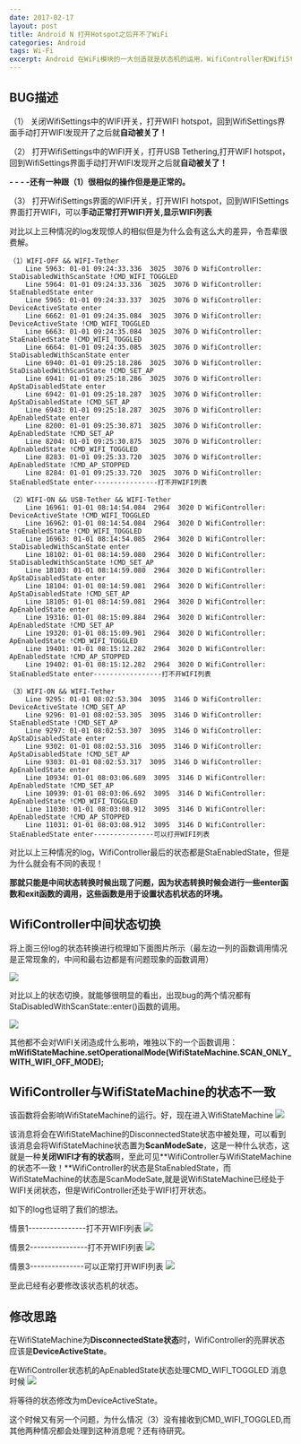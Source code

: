 ```yaml
---
date: 2017-02-17
layout: post
title: Android N 打开Hotspot之后开不了WiFi
categories: Android
tags: Wi-Fi
excerpt: Android 在WiFi模块的一大创造就是状态机的运用，WifiController和WifiStateMachine就是两大核心状态机，但是有时候也会出现两个状态机状态不一致的情况。
---
```

## **BUG描述**
（1） 关闭WifiSettings中的WIFI开关，打开WIFI hotspot，回到WifiSettings界面手动打开WIFI发现开了之后就**自动被关了！**

（2） 打开WifiSettings中的WIFI开关，打开USB Tethering,打开WIFI hotspot，回到WifiSettings界面手动打开WIFI发现开之后就**自动被关了！**

**- - - -还有一种跟（1）很相似的操作但是是正常的。**

（3） 打开WifiSettings界面的WIFI开关，打开WIFI hotspot，回到WIFISettings界面打开WIFI，可以**手动正常打开WIFI开关,显示WIFI列表**

<div>对比以上三种情况的log发现惊人的相似但是为什么会有这么大的差异，令吾辈很费解。</div>

```
（1）WIFI-OFF && WIFI-Tether
	Line 5963: 01-01 09:24:33.336  3025  3076 D WifiController:  StaDisabledWithScanState !CMD_WIFI_TOGGLED
	Line 5964: 01-01 09:24:33.336  3025  3076 D WifiController: StaEnabledState enter
	Line 5965: 01-01 09:24:33.337  3025  3076 D WifiController: DeviceActiveState enter
	Line 6662: 01-01 09:24:35.084  3025  3076 D WifiController:  DeviceActiveState !CMD_WIFI_TOGGLED
	Line 6663: 01-01 09:24:35.084  3025  3076 D WifiController:  StaEnabledState !CMD_WIFI_TOGGLED
	Line 6664: 01-01 09:24:35.085  3025  3076 D WifiController: StaDisabledWithScanState enter
	Line 6940: 01-01 09:25:18.286  3025  3076 D WifiController:  StaDisabledWithScanState !CMD_SET_AP
	Line 6941: 01-01 09:25:18.286  3025  3076 D WifiController: ApStaDisabledState enter
	Line 6942: 01-01 09:25:18.287  3025  3076 D WifiController:  ApStaDisabledState !CMD_SET_AP
	Line 6943: 01-01 09:25:18.287  3025  3076 D WifiController: ApEnabledState enter
	Line 8200: 01-01 09:25:30.871  3025  3076 D WifiController:  ApEnabledState !CMD_SET_AP
	Line 8204: 01-01 09:25:30.875  3025  3076 D WifiController:  ApEnabledState !CMD_WIFI_TOGGLED
	Line 8283: 01-01 09:25:33.720  3025  3076 D WifiController:  ApEnabledState !CMD_AP_STOPPED
	Line 8284: 01-01 09:25:33.720  3025  3076 D WifiController: StaEnabledState enter----------------打不开WIFI列表
```
```
（2）WIFI-ON && USB-Tether && WIFI-Tether
	Line 16961: 01-01 08:14:54.084  2964  3020 D WifiController:  DeviceActiveState !CMD_WIFI_TOGGLED
	Line 16962: 01-01 08:14:54.084  2964  3020 D WifiController:  StaEnabledState !CMD_WIFI_TOGGLED
	Line 16963: 01-01 08:14:54.085  2964  3020 D WifiController: StaDisabledWithScanState enter
	Line 18102: 01-01 08:14:59.080  2964  3020 D WifiController:  StaDisabledWithScanState !CMD_SET_AP
	Line 18103: 01-01 08:14:59.080  2964  3020 D WifiController: ApStaDisabledState enter
	Line 18104: 01-01 08:14:59.081  2964  3020 D WifiController:  ApStaDisabledState !CMD_SET_AP
	Line 18105: 01-01 08:14:59.081  2964  3020 D WifiController: ApEnabledState enter
	Line 19316: 01-01 08:15:09.884  2964  3020 D WifiController:  ApEnabledState !CMD_SET_AP
	Line 19320: 01-01 08:15:09.901  2964  3020 D WifiController:  ApEnabledState !CMD_WIFI_TOGGLED
	Line 19401: 01-01 08:15:12.282  2964  3020 D WifiController:  ApEnabledState !CMD_AP_STOPPED
	Line 19402: 01-01 08:15:12.282  2964  3020 D WifiController: StaEnabledState enter-----------------打不开WIFI列表
```
```
（3）WIFI-ON && WIFI-Tether
	Line 9295: 01-01 08:02:53.304  3095  3146 D WifiController:  DeviceActiveState !CMD_SET_AP
	Line 9296: 01-01 08:02:53.305  3095  3146 D WifiController:  StaEnabledState !CMD_SET_AP
	Line 9297: 01-01 08:02:53.307  3095  3146 D WifiController: ApStaDisabledState enter
	Line 9302: 01-01 08:02:53.316  3095  3146 D WifiController:  ApStaDisabledState !CMD_SET_AP
	Line 9303: 01-01 08:02:53.317  3095  3146 D WifiController: ApEnabledState enter
	Line 10934: 01-01 08:03:06.689  3095  3146 D WifiController:  ApEnabledState !CMD_SET_AP
	Line 10939: 01-01 08:03:06.692  3095  3146 D WifiController:  ApEnabledState !CMD_WIFI_TOGGLED
	Line 11030: 01-01 08:03:08.912  3095  3146 D WifiController:  ApEnabledState !CMD_AP_STOPPED
	Line 11031: 01-01 08:03:08.912  3095  3146 D WifiController: StaEnabledState enter---------------可以打开WIFI列表
```

对比以上三种情况的log，WifiController最后的状态都是StaEnabledState，但是为什么就会有不同的表现！

**那就只能是中间状态转换时候出现了问题，因为状态转换时候会进行一些enter函数和exit函数的调用，这些函数是用于设置状态机状态的环境。**

## **WifiController中间状态切换**
将上面三份log的状态转换进行梳理如下面图片所示（最左边一列的函数调用情况是正常现象的，中间和最右边都是有问题现象的函数调用）

![](/blog/assets/wifi/wificontroller-bug.jpg)

对比以上的状态切换，就能够很明显的看出，出现bug的两个情况都有
StaDisabledWithScanState::enter()函数的调用。

![](/blog/assets/wifi/wificontroller-stadisabledwithscanstate-enter.png)

其他都不会对WIFI关闭造成什么影响，唯独以下的一个函数调用：
**mWifiStateMachine.setOperationalMode(WifiStateMachine.SCAN_ONLY_WITH_WIFI_OFF_MODE);**


## **WifiController与WifiStateMachine的状态不一致**
该函数将会影响WifiStateMachine的运行。好，现在进入WifiStateMachine
![](/blog/assets/wifi/wificontroller-wifistatemachine-set-operational-mode.png)

该消息将会在WifiStateMachine的DisconnectedState状态中被处理，可以看到该消息会将WifiStateMachine状态置为**ScanModeSate**，这是一种什么状态，这就是一种**关闭WIFI才有的状态**啊，至此可见**WifiController与WifiStateMachine的状态不一致！**WifiController的状态是StaEnabledState，而WifiStateMachine的状态是ScanModeSate,就是说WifiStateMachine已经处于WIFI关闭状态，但是WifiController还处于WIFI打开状态。

如下的log也证明了我们的想法。

情景1----------------打不开WIFI列表
![](/blog/assets/wifi/wificontroller-wifistatemachine-log1.png)

情景2----------------打不开WIFI列表
![](/blog/assets/wifi/wificontroller-wifistatemachine-log2.png)

情景3---------------可以正常打开WIFI列表
![](/blog/assets/wifi/wificontroller-wifistatemachine-log3.png)

至此已经有必要修改该状态机的状态。

## **修改思路**
在WifiStateMachine为**DisconnectedState状态**时，WifiController的亮屏状态应该是**DeviceActiveState**。

在WifiController状态机的ApEnabledState状态处理CMD_WIFI_TOGGLED 消息时候
![](/blog/assets/wifi/wificontroller-bug-fix.png)

将等待的状态修改为mDeviceActiveState。

这个时候又有另一个问题，为什么情况（3）没有接收到CMD_WIFI_TOGGLED,而其他两种情况都会处理到这种消息呢？还有待研究。


